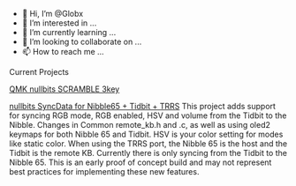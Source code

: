 - 👋 Hi, I’m @Globx
- 👀 I’m interested in ...
- 🌱 I’m currently learning ...
- 💞️ I’m looking to collaborate on ...
- 📫 How to reach me ...

Current Projects

[QMK nullbits SCRAMBLE 3key](https://github.com/Globx/qmk_firmware/tree/master/keyboards/nullbitsco/scramble/keymaps/3key)

[nullbits SyncData for Nibble65 + Tidbit + TRRS](https://github.com/Globx/qmk_firmware/tree/master/keyboards/nullbitsco)
This project adds support for syncing RGB mode, RGB enabled, HSV and volume from the Tidbit to the Nibble.  Changes in Common remote_kb.h and .c, as well as using oled2 keymaps for both Nibble 65 and Tidbit.  HSV is your color setting for modes like static color.  When using the TRRS port, the Nibble 65 is the host and the Tidbit is the remote KB.  Currently there is only syncing from the Tidbit to the Nibble 65.  This is an early proof of concept build and may not represent best practices for implementing these new features.  

<!---
Globx/Globx is a ✨ special ✨ repository because its `README.md` (this file) appears on your GitHub profile.
You can click the Preview link to take a look at your changes.
--->
